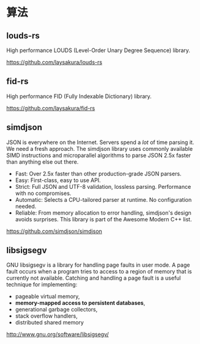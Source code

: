 # 算法


## louds-rs

High performance LOUDS (Level-Order Unary Degree Sequence) library.

https://github.com/laysakura/louds-rs

## fid-rs

High performance FID (Fully Indexable Dictionary) library.

https://github.com/laysakura/fid-rs

## simdjson

JSON is everywhere on the Internet. Servers spend a *lot* of time parsing it. We need a fresh approach. The simdjson library uses commonly available SIMD instructions and microparallel algorithms to parse JSON 2.5x faster than anything else out there.
- Fast: Over 2.5x faster than other production-grade JSON parsers.
- Easy: First-class, easy to use API.
- Strict: Full JSON and UTF-8 validation, lossless parsing. Performance with no compromises.
- Automatic: Selects a CPU-tailored parser at runtime. No configuration needed.
- Reliable: From memory allocation to error handling, simdjson's design avoids surprises.
This library is part of the Awesome Modern C++ list.

https://github.com/simdjson/simdjson

## libsigsegv

GNU libsigsegv is a library for handling page faults in user mode. A page fault occurs when a program tries to access to a region of memory that is currently not available. Catching and handling a page fault is a useful technique for implementing:

- pageable virtual memory,
- **memory-mapped access to persistent databases**,
- generational garbage collectors,
- stack overflow handlers,
- distributed shared memory

http://www.gnu.org/software/libsigsegv/